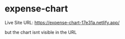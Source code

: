 # expense-chart

Live Site URL: https://expense-chart-17e31a.netlify.app/

but the chart isnt visible in the URL
